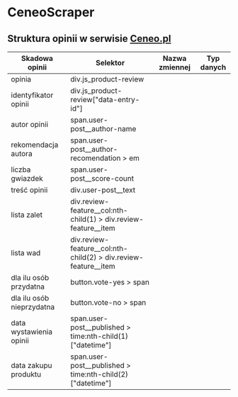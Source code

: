 # CeneoScraper

## Struktura opinii w serwisie [Ceneo.pl](https://www.ceneo.pl/101052360#tab=reviews)

|Skadowa opinii|Selektor|Nazwa zmiennej|Typ danych|
|--------------|--------|--------------|----------|
|opinia|div.js_product-review|||
|identyfikator opinii|div.js_product-review\["data-entry-id"\]|||
|autor opinii|span.user-post__author-name|||
|rekomendacja autora|span.user-post__author-recomendation > em|||
|liczba gwiazdek|span.user-post__score-count|||
|treść opinii|div.user-post__text|||
|lista zalet|div.review-feature__col:nth-child(1) > div.review-feature__item|||
|lista wad|div.review-feature__col:nth-child(2) > div.review-feature__item|||
|dla ilu osób przydatna|button.vote-yes > span|||
|dla ilu osób nieprzydatna|button.vote-no > span|||
|data wystawienia opinii|span.user-post__published > time:nth-child(1)\["datetime"\]|||
|data zakupu produktu|span.user-post__published > time:nth-child(2)\["datetime"\]|||